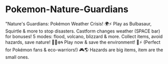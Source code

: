# Pokemon-Nature-Guardians
"Nature's Guardians: Pokémon Weather Crisis! 🌍⚡ Play as Bulbasaur, Squirtle &amp; more to stop disasters. Castform changes weather (SPACE bar) for bonuses! 5 modes: flood, volcano, blizzard &amp; more. Collect items, avoid hazards, save nature! 🌿🔥❄️🌀 Play now &amp; save the environment! 🌿⚡  (Perfect for Pokémon fans &amp; eco-warriors!) 🎮🌎
Hazards are big items, item are the small ones.
